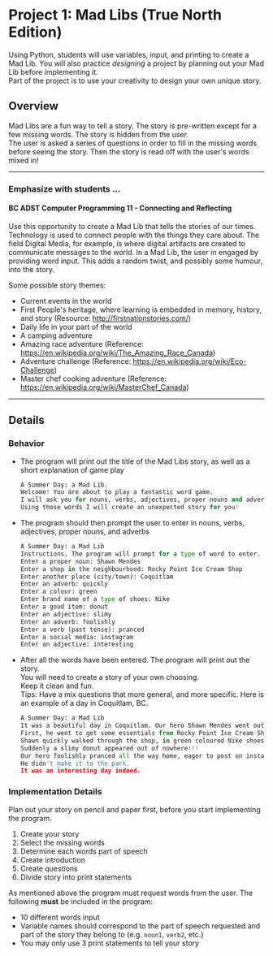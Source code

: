 # Project 1: Mad Libs (True North Edition)

Using Python, students will use variables, input, and printing to create a Mad Lib. You will also practice *designing* a project by planning out your Mad Lib before implementing it.  
Part of the project is to use your creativity to design your own unique story.

## Overview

Mad Libs are a fun way to tell a story. The story is pre-written except for a few missing words.  The story is hidden from the user.  
The user is asked a series of questions in order to fill in the missing words before seeing the story. 
Then the story is read off with the user's words mixed in!   

---

### Emphasize with students ...

#### BC ADST Computer Programming 11 - Connecting and Reflecting

Use this opportunity to create a Mad Lib that tells the stories of our times. 
Technology is used to connect people with the things they care about.
The field Digital Media, for example, is where digital artifacts are created to communicate messages to the world. 
In a Mad Lib, the user in engaged by providing word input. 
This adds a random twist, and possibly some humour, into the story. 

Some possible story themes:
* Current events in the world
* First People's heritage, where learning is embedded in memory, history, and story  (Resource: http://firstnationstories.com/)
* Daily life in your part of the world 
* A camping adventure
* Amazing race adventure (Reference:  https://en.wikipedia.org/wiki/The_Amazing_Race_Canada)
* Adventure challenge (Reference: https://en.wikipedia.org/wiki/Eco-Challenge)
* Master chef cooking adventure (Reference: https://en.wikipedia.org/wiki/MasterChef_Canada)

---

## Details

### Behavior

* The program will print out the title of the Mad Libs story, as well as a short explanation of game play

    ```python
    A Summer Day: a Mad Lib.
    Welcome! You are about to play a fantastic word game.
    I will ask you for nouns, verbs, adjectives, proper nouns and adverbs.
    Using those words I will create an unexpected story for you!
    ```

* The program should then prompt the user to enter in nouns, verbs, adjectives, proper nouns, and adverbs

    ```python
    A Summer Day: a Mad Lib
    Instructions. The program will prompt for a type of word to enter. After all words are entered the program will print a story
    Enter a proper noun: Shawn Mendes
    Enter a shop in the neighbourhood: Rocky Point Ice Cream Shop
    Enter another place (city/town): Coquitlam
    Enter an adverb: quickly
    Enter a colour: green
    Enter brand name of a type of shoes: Nike
    Enter a good item: donut
    Enter an adjective: slimy
    Enter an adverb: foolishly
    Enter a verb (past tense): pranced
    Enter a social media: instagram
    Enter an adjective: interesting

    ```

* After all the words have been entered. The program will print out the story.  
You will need to create a story of your own choosing.  
Keep it clean and fun.  
Tips: Have a mix questions that more general, and more specific. 
Here is an example of a day in Coquitlam, BC.

    ```python    
    A Summer Day: a Mad Lib 
    It was a beautiful day in Coquitlam. Our hero Shawn Mendes went out to explore the great outdoors.
    First, he went to get some essentials from Rocky Point Ice Cream Shop. 
    Shawn quickly walked through the shop, in green coloured Nike shoes. 
    Suddenly a slimy donut appeared out of nowhere!!!
    Our hero foolishly pranced all the way home, eager to post on instagram.
    He didn't make it to the park.
    It was an interesting day indeed. 
    ```

### Implementation Details

Plan out your story on pencil and paper first, before you start implementing the program.

1. Create your story
2. Select the missing words
3. Determine each words part of speech
4. Create introduction
5. Create questions
6. Divide story into print statements

As mentioned above the program must request words from the user. The following **must** be included in the program:

* 10 different words input
* Variable names should correspond to the part of speech requested and part of the story they belong to (e.g. `noun1`, `verb2`, etc.)
* You may only use 3 print statements to tell your story
